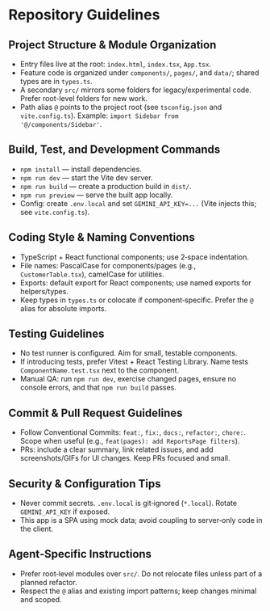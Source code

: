 # Repository Guidelines

## Project Structure & Module Organization
- Entry files live at the root: `index.html`, `index.tsx`, `App.tsx`.
- Feature code is organized under `components/`, `pages/`, and `data/`; shared types are in `types.ts`.
- A secondary `src/` mirrors some folders for legacy/experimental code. Prefer root-level folders for new work.
- Path alias `@` points to the project root (see `tsconfig.json` and `vite.config.ts`). Example: `import Sidebar from '@/components/Sidebar'`.

## Build, Test, and Development Commands
- `npm install` — install dependencies.
- `npm run dev` — start the Vite dev server.
- `npm run build` — create a production build in `dist/`.
- `npm run preview` — serve the built app locally.
- Config: create `.env.local` and set `GEMINI_API_KEY=...` (Vite injects this; see `vite.config.ts`).

## Coding Style & Naming Conventions
- TypeScript + React functional components; use 2‑space indentation.
- File names: PascalCase for components/pages (e.g., `CustomerTable.tsx`), camelCase for utilities.
- Exports: default export for React components; use named exports for helpers/types.
- Keep types in `types.ts` or colocate if component‑specific. Prefer the `@` alias for absolute imports.

## Testing Guidelines
- No test runner is configured. Aim for small, testable components.
- If introducing tests, prefer Vitest + React Testing Library. Name tests `ComponentName.test.tsx` next to the component.
- Manual QA: run `npm run dev`, exercise changed pages, ensure no console errors, and that `npm run build` passes.

## Commit & Pull Request Guidelines
- Follow Conventional Commits: `feat:`, `fix:`, `docs:`, `refactor:`, `chore:`. Scope when useful (e.g., `feat(pages): add ReportsPage filters`).
- PRs: include a clear summary, link related issues, and add screenshots/GIFs for UI changes. Keep PRs focused and small.

## Security & Configuration Tips
- Never commit secrets. `.env.local` is git‑ignored (`*.local`). Rotate `GEMINI_API_KEY` if exposed.
- This app is a SPA using mock data; avoid coupling to server‑only code in the client.

## Agent‑Specific Instructions
- Prefer root‑level modules over `src/`. Do not relocate files unless part of a planned refactor.
- Respect the `@` alias and existing import patterns; keep changes minimal and scoped.

